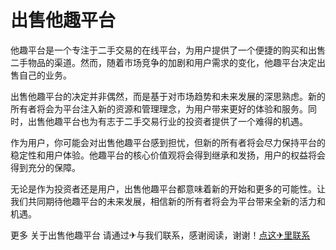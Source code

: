 # 出售他趣平台

他趣平台是一个专注于二手交易的在线平台，为用户提供了一个便捷的购买和出售二手物品的渠道。然而，随着市场竞争的加剧和用户需求的变化，他趣平台决定出售自己的业务。

出售他趣平台的决定并非偶然，而是基于对市场趋势和未来发展的深思熟虑。新的所有者将会为平台注入新的资源和管理理念，为用户带来更好的体验和服务。同时，出售他趣平台也为有志于二手交易行业的投资者提供了一个难得的机遇。

作为用户，你可能会对出售他趣平台感到担忧，但新的所有者将会尽力保持平台的稳定性和用户体验。他趣平台的核心价值观将会得到继承和发扬，用户的权益将会得到充分的保障。

无论是作为投资者还是用户，出售他趣平台都意味着新的开始和更多的可能性。让我们共同期待他趣平台的未来发展，相信新的所有者将会为平台带来全新的活力和机遇。

更多 关于出售他趣平台 请通过✈与我们联系，感谢阅读，谢谢！[点这✈里联系](https://www.k02.cc)